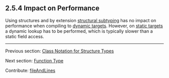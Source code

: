 ## 2.5.4 Impact on Performance

Using structures and by extension [structural subtyping](type-system-structural-subtyping.md) has no impact on performance when compiling to [dynamic targets](dictionary.md#dynamic-target). However, on [static targets](dictionary.md#static-target) a dynamic lookup has to be performed, which is typically slower than a static field access.

---

Previous section: [Class Notation for Structure Types](types-structure-class-notation.md)

Next section: [Function Type](types-function.md)

Contribute: [fileAndLines](https://github.com/HaxeFoundation/HaxeManual/blob/master/02-types.tex#L471-471)